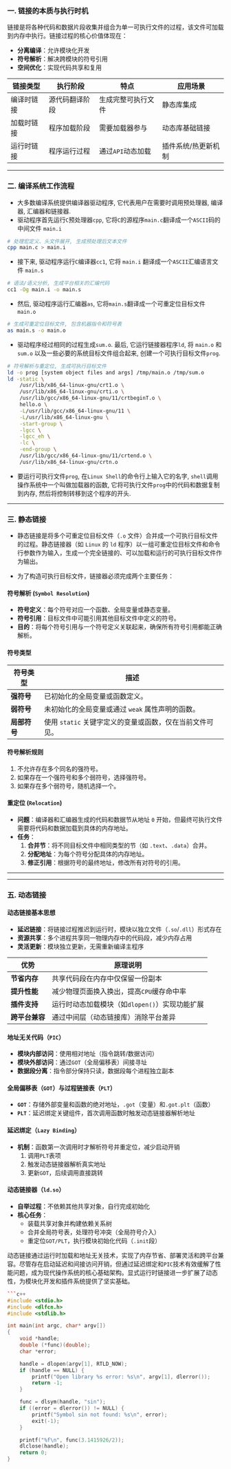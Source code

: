 ### 一. 链接的本质与执行时机
链接是将各种代码和数据片段收集并组合为单一可执行文件的过程，该文件可加载到内存中执行。链接过程的核心价值体现在：
- **分离编译**：允许模块化开发
- **符号解析**：解决跨模块的符号引用
- **空间优化**：实现代码共享和复用

| 链接类型     | 执行阶段         | 特点                          | 应用场景              |
|--------------|------------------|-----------------------------|---------------------|
| 编译时链接   | 源代码翻译阶段   | 生成完整可执行文件            | 静态库集成          |
| 加载时链接   | 程序加载阶段     | 需要加载器参与                | 动态库基础链接      |
| 运行时链接   | 程序运行过程     | 通过`API`动态加载              | 插件系统/热更新机制 |

---

### 二. 编译系统工作流程
- 大多数编译系统提供编译器驱动程序, 它代表用户在需要时调用预处理器, 编译器, 汇编器和链接器.
- 驱动程序首先运行`C`预处理器`cpp`, 它将`C`的源程序`main.c`翻译成一个`ASCII`码的中间文件 `main.i`
```bash
# 处理宏定义、头文件展开, 生成预处理后文本文件
cpp main.c > main.i
```

- 接下来, 驱动程序运行`C`编译器`cc1`, 它将 `main.i` 翻译成一个`ASCII`汇编语言文件 `main.s`
```bash
# 语法/语义分析, 生成平台相关的汇编代码
cc1 -Og main.i -o main.s
```

- 然后, 驱动程序运行汇编器`as`, 它将`main.s`翻译成一个可重定位目标文件 `main.o`
```bash
# 生成可重定位目标文件, 包含机器指令和符号表
as main.s -o main.o
```

- 驱动程序经过相同的过程生成`sum.o`. 最后, 它运行链接器程序`ld`, 将 `main.o` 和 `sum.o` 以及一些必要的系统目标文件组合起来, 创建一个可执行目标文件`prog`.
```bash
# 符号解析与重定位, 生成可执行目标文件
ld -o prog [system object files and args] /tmp/main.o /tmp/sum.o
ld -static \
    /usr/lib/x86_64-linux-gnu/crt1.o \
    /usr/lib/x86_64-linux-gnu/crti.o \
    /usr/lib/gcc/x86_64-linux-gnu/11/crtbeginT.o \
    hello.o \
    -L/usr/lib/gcc/x86_64-linux-gnu/11 \
    -L/usr/lib/x86_64-linux-gnu \
    -start-group \
    -lgcc \
    -lgcc_eh \
    -lc \
    -end-group \
    /usr/lib/gcc/x86_64-linux-gnu/11/crtend.o \
    /usr/lib/x86_64-linux-gnu/crtn.o
```

- 要运行可执行文件`prog`, 在`Linux Shell`的命令行上输入它的名字, `shell`调用操作系统中一个叫做加载器的函数, 它将可执行文件`prog`中的代码和数据复制到内存, 然后将控制转移到这个程序的开头.

---
### 三. 静态链接

- 静态链接是将多个可重定位目标文件（`.o` 文件）合并成一个可执行目标文件的过程。静态链接器（如 `Linux` 的 `ld` 程序）以一组可重定位目标文件和命令行参数作为输入，生成一个完全链接的、可以加载和运行的可执行目标文件作为输出。

- 为了构造可执行目标文件，链接器必须完成两个主要任务：

#### 符号解析 (`Symbol Resolution`)
- **符号定义**：每个符号对应一个函数、全局变量或静态变量。
- **符号引用**：目标文件中可能引用其他目标文件中定义的符号。
- **目的**：将每个符号引用与一个符号定义关联起来，确保所有符号引用都能正确解析。

#### 符号类型
| 符号类型       | 描述                                                                 |
|----------------|----------------------------------------------------------------------|
| **强符号**     | 已初始化的全局变量或函数定义。                                       |
| **弱符号**     | 未初始化的全局变量或通过 `weak` 属性声明的函数。                     |
| **局部符号**   | 使用 `static` 关键字定义的变量或函数，仅在当前文件可见。             |

#### 符号解析规则
1. 不允许存在多个同名的强符号。
2. 如果存在一个强符号和多个弱符号，选择强符号。
3. 如果存在多个弱符号，随机选择一个。

#### 重定位 (`Relocation`)
- **问题**：编译器和汇编器生成的代码和数据节从地址 `0` 开始，但最终可执行文件需要将代码和数据加载到具体的内存地址。
- **任务**：
  1. **合并节**：将不同目标文件中相同类型的节（如 `.text`、`.data`）合并。
  2. **分配地址**：为每个符号分配具体的内存地址。
  3. **修正引用**：根据符号的最终地址，修改所有对符号的引用。

---

---

### 五. 动态链接
#### 动态链接基本思想
- **延迟链接**：将链接过程推迟到运行时，模块以独立文件（`.so`/`.dll`）形式存在
- **资源共享**：多个进程共享同一物理内存中的代码段，减少内存占用
- **灵活更新**：模块独立更新，无需重新编译主程序


| 优势                | 原理说明                                                                 |
|---------------------|--------------------------------------------------------------------------|
| **节省内存**        | 共享代码段在内存中仅保留一份副本                                        |
| **提升性能**        | 减少物理页面换入换出，提高`CPU`缓存命中率                                |
| **插件支持**        | 运行时动态加载模块（如`dlopen()`）实现功能扩展                          |
| **跨平台兼容**      | 通过中间层（动态链接库）消除平台差异                                    |


#### 地址无关代码（`PIC`）
- **模块内部访问**：使用相对地址（指令跳转/数据访问）
- **模块外部访问**：通过`GOT`（全局偏移表）间接寻址
- **数据段分离**：指令部分保持只读，数据段每个进程独立副本

#### 全局偏移表（`GOT`）与过程链接表（`PLT`）
- **`GOT`**：存储外部变量和函数的绝对地址，`.got`（变量）和`.got.plt`（函数）
- **`PLT`**：延迟绑定关键组件，首次调用函数时触发动态链接器解析地址

#### 延迟绑定（`Lazy Binding`）
- **机制**：函数第一次调用时才解析符号并重定位，减少启动开销
  1. 调用`PLT`表项
  2. 触发动态链接器解析真实地址
  3. 更新`GOT`，后续调用直接跳转

#### 动态链接器（`ld.so`）
- **自举过程**：不依赖其他共享对象，自行完成初始化
- **核心任务**：
  - 装载共享对象并构建依赖关系树
  - 合并全局符号表，处理符号冲突（全局符号介入）
  - 重定位`GOT/PLT`，执行模块初始化代码（`.init`段）

动态链接通过运行时加载和地址无关技术，实现了内存节省、部署灵活和跨平台兼容。尽管存在启动延迟和间接访问开销，但通过延迟绑定和`PIC`技术有效缓解了性能问题，成为现代操作系统的核心基础架构。显式运行时链接进一步扩展了动态性，为模块化开发和插件系统提供了坚实基础。

```c++
```c++
#include <stdio.h>
#include <dlfcn.h>
#include <stdlib.h>

int main(int argc, char* argv[])
{
    void *handle;
    double (*func)(double);
    char *error;

    handle = dlopen(argv[1], RTLD_NOW);
    if (handle == NULL) {
        printf("Open library %s error: %s\n", argv[1], dlerror());
        return -1;
    }

    func = dlsym(handle, "sin");
    if ((error = dlerror()) != NULL) {
        printf("Symbol sin not found: %s\n", error);
        exit(-1);
    }

    printf("%f\n", func(3.1415926/2));
    dlclose(handle);
    return 0;
}
```
